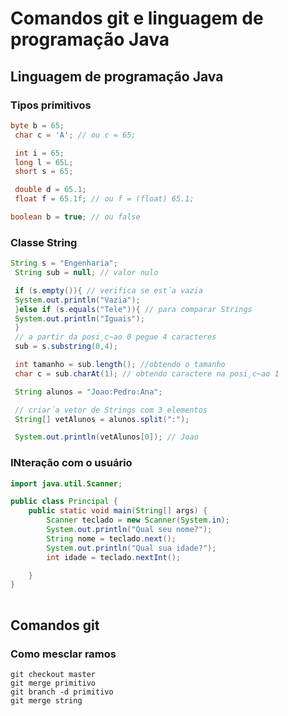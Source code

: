 # Comandos git e linguagem de programação Java
## Linguagem de programação Java
### Tipos primitivos
```java
byte b = 65;
 char c = 'A'; // ou c = 65;

 int i = 65;
 long l = 65L;
 short s = 65;

 double d = 65.1;
 float f = 65.1f; // ou f = (float) 65.1;

boolean b = true; // ou false
```
### Classe String
```java
String s = "Engenharia";
 String sub = null; // valor nulo

 if (s.empty()){ // verifica se est´a vazia
 System.out.println("Vazia");
 }else if (s.equals("Tele")){ // para comparar Strings
 System.out.println("Iguais");
 }
 // a partir da posi¸c~ao 0 pegue 4 caracteres
 sub = s.substring(0,4);

 int tamanho = sub.length(); //obtendo o tamanho
 char c = sub.charAt(1); // obtendo caractere na posi¸c~ao 1

 String alunos = "Joao:Pedro:Ana";

 // criar´a vetor de Strings com 3 elementos
 String[] vetAlunos = alunos.split(":");

 System.out.println(vetAlunos[0]); // Joao
```
### INteração com o usuário
```java
import java.util.Scanner;

public class Principal {
    public static void main(String[] args) {
		Scanner teclado = new Scanner(System.in);
		System.out.println("Qual seu nome?");      		  
		String nome = teclado.next();
		System.out.println("Qual sua idade?"); 
		int idade = teclado.nextInt();

	}
}
        
```
## Comandos git
### Como mesclar ramos
```shell
git checkout master
git merge primitivo
git branch -d primitivo
git merge string
```
